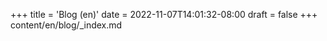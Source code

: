 +++
title = 'Blog (en)'
date = 2022-11-07T14:01:32-08:00
draft = false
+++
content/en/blog/_index.md
